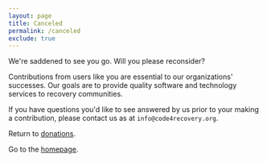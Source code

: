 ```yaml
---
layout: page
title: Canceled
permalink: /canceled
exclude: true
---
```


We're saddened to see you go. Will you please reconsider?

Contributions from users like you are essential to our organizations' successes. Our goals are to provide quality software and technology services to recovery communities.

If you have questions you'd like to see answered by us prior to your making a contribution, please contact us as at `info@code4recovery.org`.

Return to [donations](https://code4recovery.org/donate).

Go to the [homepage](https://code4recovery.org).
